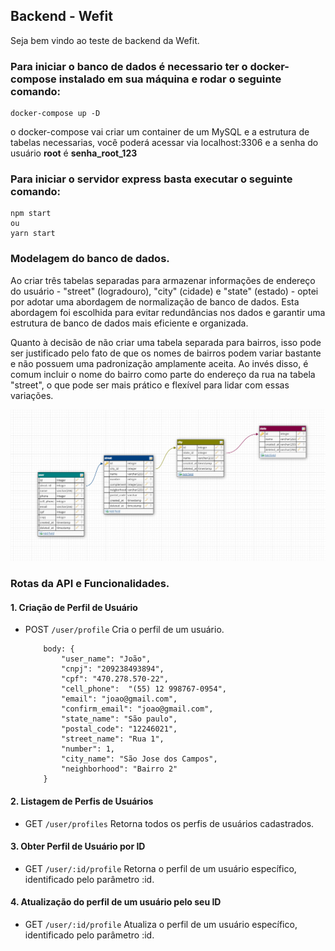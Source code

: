 ## Backend - Wefit

Seja bem vindo ao teste de backend da Wefit.

### Para iniciar o banco de dados é necessario ter o docker-compose instalado em sua máquina e rodar o seguinte comando:

    docker-compose up -D

o docker-compose vai criar um container de um MySQL e a estrutura de tabelas necessarias, você poderá acessar via localhost:3306 e a senha do usuário **root** é **senha_root_123**

### Para iniciar o servidor express basta executar o seguinte comando:

    npm start
    ou
    yarn start

### Modelagem do banco de dados.

Ao criar três tabelas separadas para armazenar informações de endereço do usuário - "street" (logradouro), "city" (cidade) e "state" (estado) - optei por adotar uma abordagem de normalização de banco de dados. Esta abordagem foi escolhida para evitar redundâncias nos dados e garantir uma estrutura de banco de dados mais eficiente e organizada.

Quanto à decisão de não criar uma tabela separada para bairros, isso pode ser justificado pelo fato de que os nomes de bairros podem variar bastante e não possuem uma padronização amplamente aceita. Ao invés disso, é comum incluir o nome do bairro como parte do endereço da rua na tabela "street", o que pode ser mais prático e flexível para lidar com essas variações.

![Modelagem do banco de dados](modeling/data-base.png)

### Rotas da API e Funcionalidades.

#### 1. Criação de Perfil de Usuário
- POST `/user/profile`
  Cria o perfil de um usuário.
    ```
        body: { 
            "user_name": "João",
            "cnpj": "209238493894",
            "cpf": "470.278.570-22",
            "cell_phone":  "(55) 12 998767-0954",
            "email": "joao@gmail.com",
            "confirm_email": "joao@gmail.com",
            "state_name": "São paulo",
            "postal_code": "12246021",
            "street_name": "Rua 1",
            "number": 1,
            "city_name": "São Jose dos Campos",
            "neighborhood": "Bairro 2"
        }
  ```
#### 2. Listagem de Perfis de Usuários
- GET `/user/profiles`
Retorna todos os perfis de usuários cadastrados.

#### 3. Obter Perfil de Usuário por ID
- GET `/user/:id/profile`
  Retorna o perfil de um usuário específico, identificado pelo parâmetro :id.

#### 4. Atualização do perfil de um usuário pelo seu ID
- GET `/user/:id/profile`
  Atualiza o perfil de um usuário específico, identificado pelo parâmetro :id.


